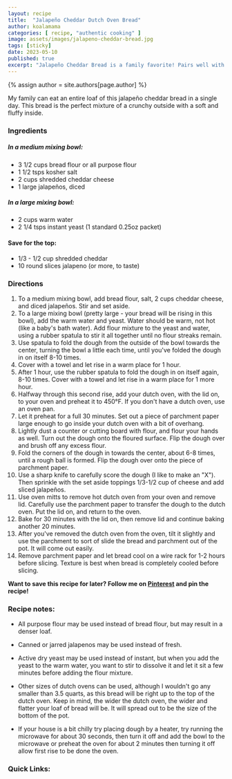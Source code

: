 ```yaml
---
layout: recipe
title:  "Jalapeño Cheddar Dutch Oven Bread"
author: koalamama
categories: [ recipe, "authentic cooking" ]
image: assets/images/jalapeno-cheddar-bread.jpg
tags: [sticky]
date: 2023-05-10
published: true
excerpt: "Jalapeño Cheddar Bread is a family favorite! Pairs well with pesto!"
---
```

{% assign author = site.authors[page.author] %}

My family can eat an entire loaf of this jalapeño cheddar bread in a single day. This bread is the perfect mixture of a crunchy outside with a soft and fluffy inside. 


### Ingredients

<!-- <a target="_blank" href="https://www.amazon.com/hz/wishlist/ls/NYKCB9IO4YL0?&linkCode=ll2&tag=koalaco-20&linkId=56982c68ccb3b27a8e395d0b369ece63&language=en_US&ref_=as_li_ss_tl">Convenient Amazon Grocery List</a> -->

##### In a medium mixing bowl: 

- 3 1/2 cups bread flour or all purpose flour  
- 1 1/2 tsps kosher salt
- 2 cups shredded cheddar cheese
- 1 large jalapeños, diced 

##### In a large mixing bowl:

- 2 cups warm water
- 2 1/4 tsps instant yeast (1 standard 0.25oz packet)

#### Save for the top: 

- 1/3 - 1/2 cup shredded cheddar
- 10 round slices jalapeno (or more, to taste)



### Directions

1. To a medium mixing bowl, add bread flour, salt, 2 cups cheddar cheese, and diced jalapeños. Stir and set aside.
2. To a large mixing bowl (pretty large - your bread will be rising in this bowl), add the warm water and yeast. Water should be warm, not hot (like a baby's bath water). Add flour mixture to the yeast and water, using a rubber spatula to stir it all together until no flour streaks remain.
3. Use spatula to fold the dough from the outside of the bowl towards the center, turning the bowl a little each time, until you've folded the dough in on itself 8-10 times.
4. Cover with a towel and let rise in a warm place for 1 hour.
5. After 1 hour, use the rubber spatula to fold the dough in on itself again, 8-10 times. Cover with a towel and let rise in a warm place for 1 more hour.
6. Halfway through this second rise, add your dutch oven, with the lid on, to your oven and preheat it to 450°F. If you don't have a dutch oven, use an oven pan.
7. Let it preheat for a full 30 minutes. Set out a piece of parchment paper large enough to go inside your dutch oven with a bit of overhang.
8. Lightly dust a counter or cutting board with flour, and flour your hands as well. Turn out the dough onto the floured surface. Flip the dough over and brush off any excess flour.
9. Fold the corners of the dough in towards the center, about 6-8 times, until a rough ball is formed. Flip the dough over onto the piece of parchment paper.
10. Use a sharp knife to carefully score the dough (I like to make an "X"). Then sprinkle with the set aside toppings 1/3-1/2 cup of cheese and add sliced jalapeños.
11. Use oven mitts to remove hot dutch oven from your oven and remove lid. Carefully use the parchment paper to transfer the dough to the dutch oven. Put the lid on, and return to the oven.
12. Bake for 30 minutes with the lid on, then remove lid and continue baking another 20 minutes.
13. After you've removed the dutch oven from the oven, tilt it slightly and use the parchment to sort of slide the bread and parchment out of the pot. It will come out easily.
14. Remove parchment paper and let bread cool on a wire rack for 1-2 hours before slicing. Texture is best when bread is completely cooled before slicing.


**Want to save this recipe for later? Follow me on <a href="{{ author.pinterest }}">Pinterest</a> and pin the recipe!**


### Recipe notes:

- All purpose flour may be used instead of bread flour, but may result in a denser loaf.
- Canned or jarred jalapenos may be used instead of fresh.
- Active dry yeast may be used instead of instant, but when you add the yeast to the warm water, you want to stir to dissolve it and let it sit a few minutes before adding the flour mixture.
- Other sizes of dutch ovens can be used, although I wouldn't go any smaller than 3.5 quarts, as this bread will be right up to the top of the dutch oven.  Keep in mind, the wider the dutch oven, the wider and flatter your loaf of bread will be.  It will spread out to be the size of the bottom of the pot.

- If your house is a bit chilly try placing dough by a heater, try running the microwave for about 30 seconds, then turn it off and add the bowl to the microwave or preheat the oven for about 2 minutes then turning it off allow first rise to be done the oven.



### Quick Links:

<!-- <a target="_blank" href="https://www.amazon.com/hz/wishlist/ls/NYKCB9IO4YL0?&linkCode=ll2&tag=koalaco-20&linkId=56982c68ccb3b27a8e395d0b369ece63&language=en_US&ref_=as_li_ss_tl">Grocery List</a> -->